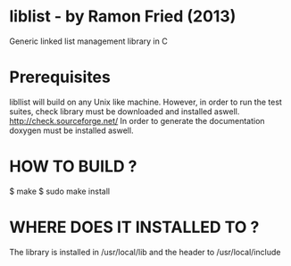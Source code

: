 liblist - by Ramon Fried (2013)
=======
Generic linked list management library in C

Prerequisites
=============
libllist will build on any Unix like machine.
However, in order to run the test suites, check library must be downloaded and installed aswell. http://check.sourceforge.net/
In order to generate the documentation doxygen must be installed aswell.

HOW TO BUILD ?
==============
$ make
$ sudo make install

WHERE DOES IT INSTALLED TO ?
============================
The library is installed in /usr/local/lib and the header to /usr/local/include


